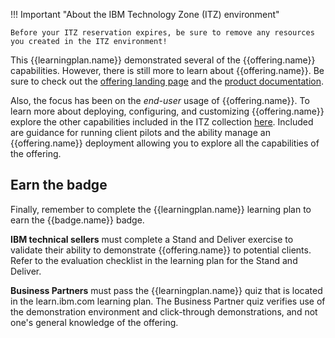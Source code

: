 !!! Important "About the IBM Technology Zone (ITZ) environment"

    Before your ITZ reservation expires, be sure to remove any resources you created in the ITZ environment!

This {{learningplan.name}} demonstrated several of the {{offering.name}} capabilities. However, there is still more to learn about {{offering.name}}. Be sure to check out the <a href="https://www.ibm.com/products/watsonx-assistant-for-z?mhsrc=ibmsearch_a&mhq=Watsonx%20assistant%20for%20z" target="_blank">offering landing page</a> and the <a href="https://www.ibm.com/docs/en/watsonx/waz/1.0" target="_blank">product documentation</a>. 

Also, the focus has been on the *end-user* usage of {{offering.name}}. To learn more about deploying, configuring, and customizing {{offering.name}} explore the other capabilities included in the ITZ collection <a href="https://techzone.ibm.com/collection/6633e75d979046001eea2b77" target="_blank">here</a>. Included are guidance for running client pilots and the ability manage an {{offering.name}} deployment allowing you to explore all the capabilities of the offering.

## Earn the badge
Finally, remember to complete the {{learningplan.name}} learning plan to earn the {{badge.name}} badge.

**IBM technical sellers** must complete a Stand and Deliver exercise to validate their ability to demonstrate {{offering.name}} to potential clients. Refer to the evaluation checklist in the learning plan for the Stand and Deliver.

**Business Partners** must pass the {{learningplan.name}} quiz that is located in the learn.ibm.com learning plan. The Business Partner quiz verifies use of the demonstration environment and click-through demonstrations, and not one's general knowledge of the offering.

